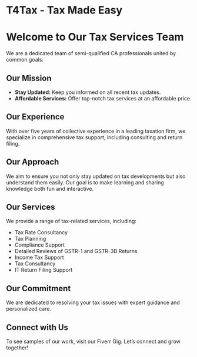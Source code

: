 

<!---
T4Tax/T4Tax is a ✨ special ✨ repository because its `README.md` (this file) appears on your GitHub profile.
You can click the Preview link to take a look at your changes.
--->
# T4Tax - Tax Made Easy

# Welcome to Our Tax Services Team

We are a dedicated team of semi-qualified CA professionals united by common goals:

## Our Mission
- **Stay Updated:** Keep you informed on all recent tax updates.
- **Affordable Services:** Offer top-notch tax services at an affordable price.

## Our Experience
With over five years of collective experience in a leading taxation firm, we specialize in comprehensive tax support, including consulting and return filing.

## Our Approach
We aim to ensure you not only stay updated on tax developments but also understand them easily. Our goal is to make learning and sharing knowledge both fun and interactive.

## Our Services
We provide a range of tax-related services, including:
- Tax Rate Consultancy
- Tax Planning
- Compliance Support
- Detailed Reviews of GSTR-1 and GSTR-3B Returns
- Income Tax Support
- Tax Consultancy
- IT Return Filing Support

## Our Commitment
We are dedicated to resolving your tax issues with expert guidance and personalized care.

## Connect with Us
To see samples of our work, visit our Fiverr Gig. Let’s connect and grow together!
